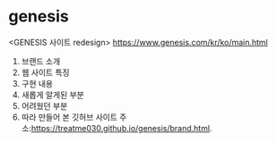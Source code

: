 # genesis
<GENESIS 사이트 redesign>
https://www.genesis.com/kr/ko/main.html

1. 브랜드 소개
2. 웹 사이트 특징
3. 구현 내용
4. 새롭게 알게된 부분
5. 어려웠던 부분
6. 따라 만들어 본 깃허브 사이트 주소:https://treatme030.github.io/genesis/brand.html.
